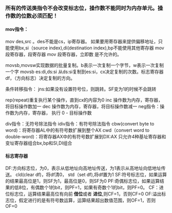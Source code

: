 ### 所有的传送类指令不会改变标志位，操作数不能同时为内存单元。操作数的位数必须匹配！

#### mov指令：
mov des,src 。des不能是cs，ip寄存器。
如果要用寄存器来提供偏移地址，只能使用bx,si（source index),di(destination index),bp不能使用其他寄存器
mov 段寄存器，段寄存器      mov 段寄存器，立即数 是不允许的。

movsb,movsw实现数据的批量复制。b表示一次复制一个字节，w表示一次复制一个字
movsb es:di,ds:si   从ds:si复制到es:si，cx决定复制的次数。标志寄存器df，（方向标志）决定复制的方向。

条件转移指令：
jns:如果没有设置符号位，则跳转。SF变为1的时候不会跳转

rep(repeat)重复执行某个操作，直到cx的内容为0
inc 操作数为内存，寄存器，将目标操作数加一
dec 操作数为内存，寄存器，将目标操作数减一
neg指令：操作数为内存，寄存器，  执行 0 - 目标操作数

div指令：无符号除法指令
idiv指令：有符号除法指令
cbw(convert byte to word)：将寄存器AL中的有符号数扩展到整个AX
cwd（convert word to double-word)：将寄存器AX中的有符号数扩展到DX:AX
只允许4种基址寄存器和变址寄存器组合bx,bp和SI,DI组合
#### 标志寄存器
DF:方向标志位，为0，表示从低地址向高地址传送，为1表示从高地址向低地址传送。
cld(clear df)，将df清0，
std（set df),将df置为1
SF:符号标志位，如果运算的结果最高位是1，则SF为1，最高位是0，则SF为0
PF:奇偶标志位，如果运算结果的低8位，有偶数个1的bit，则PF=1，如果有奇数个1的bit，则PF=0。
CF：进位标志位，运算结果最高位有向前<b> 借位</b>或者 <b>进位</b>,则CF=1，否则CF=0
OF:溢出标志位，假定进行的是有符号数运算，运算结果超出数值范围，则OF=1，否则OF=0


